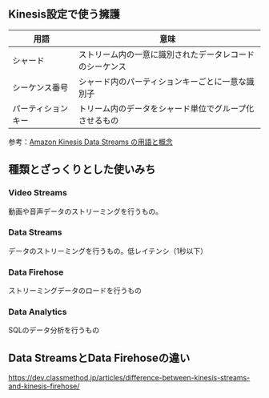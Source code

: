 ## Kinesis設定で使う擁護
|  用語  |  意味  |
| ---- | ---- |
|  シャード  |  ストリーム内の一意に識別されたデータレコードのシーケンス  |
|  シーケンス番号  |  シャード内のパーティションキーごとに一意な識別子  |
|  パーティションキー  |  トリーム内のデータをシャード単位でグループ化させるもの  |
  
参考：[Amazon Kinesis Data Streams の用語と概念](https://docs.aws.amazon.com/ja_jp/streams/latest/dev/key-concepts.html)
  
## 種類とざっくりとした使いみち
### Video Streams
動画や音声データのストリーミングを行うもの。
  
### Data Streams
データのストリーミングを行うもの。低レイテンシ（1秒以下）
  
### Data Firehose
ストリーミングデータのロードを行うもの
  
### Data Analytics
SQLのデータ分析を行うもの
  
## Data StreamsとData Firehoseの違い
https://dev.classmethod.jp/articles/difference-between-kinesis-streams-and-kinesis-firehose/
